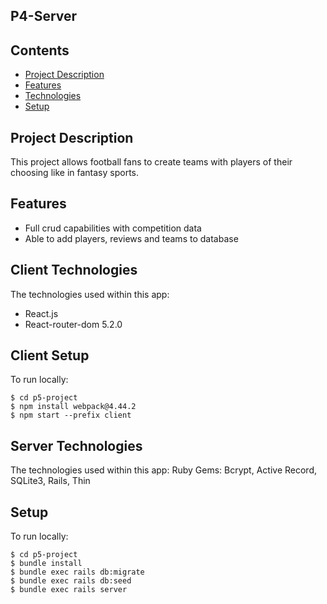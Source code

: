 
## P4-Server

## Contents

* [Project Description](#project-Description)
* [Features](#features)
* [Technologies](#technologies)
* [Setup](#setup)


## Project Description

This project allows football fans to create teams with players of their choosing like in fantasy sports.

## Features
* Full crud capabilities with competition data 
* Able to add players, reviews and teams to database

## Client Technologies
The technologies used within this app:
* React.js
* React-router-dom 5.2.0

## Client Setup
To run locally:
```
$ cd p5-project
$ npm install webpack@4.44.2
$ npm start --prefix client
```


## Server Technologies
The technologies used within this app:
Ruby Gems: Bcrypt, Active Record, SQLite3, Rails, Thin

## Setup
To run locally:
```
$ cd p5-project
$ bundle install
$ bundle exec rails db:migrate
$ bundle exec rails db:seed
$ bundle exec rails server

```